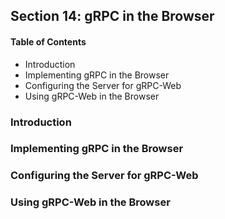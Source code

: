 ## Section 14: gRPC in the Browser

#### Table of Contents
- Introduction
- Implementing gRPC in the Browser
- Configuring the Server for gRPC-Web
- Using gRPC-Web in the Browser


### Introduction



### Implementing gRPC in the Browser



### Configuring the Server for gRPC-Web



### Using gRPC-Web in the Browser


